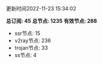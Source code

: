 更新时间2022-11-23 15:34:02

**总订阅: 45**
**总节点: 1235**
**有效节点: 288**
- ssr节点: 15
- v2ray节点: 236
- trojan节点: 33
- ss节点: 4
